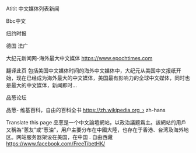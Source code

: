 Atitit 中文媒体列表新闻


Bbc中文

纽约时报

德国 法广 


大纪元新闻网-海外最大中文媒体
https://www.epochtimes.com



翻译此页
包括美国中文媒体时间的海外中文媒体中，大纪元从美国中文报纸开始，现在已经成为海外最大的中文媒体，美国最有影响力的全球中文媒体，同时也是最大的中文媒体，新闻即时...

品葱论坛

品葱- 维基百科，自由的百科全书
https://zh.wikipedia.org › zh-hans



Translate this page
品蔥是一个中文論壇網站，以政治議题爲主。該網站的用戶又稱為“蔥友”或“葱油”，用户主要分布在中國大陸，也存在于香港、台湾及海外地区。网站服务器架设在美国，在中国 .
自由西藏
https://www.facebook.com/FreeTibetHK/
